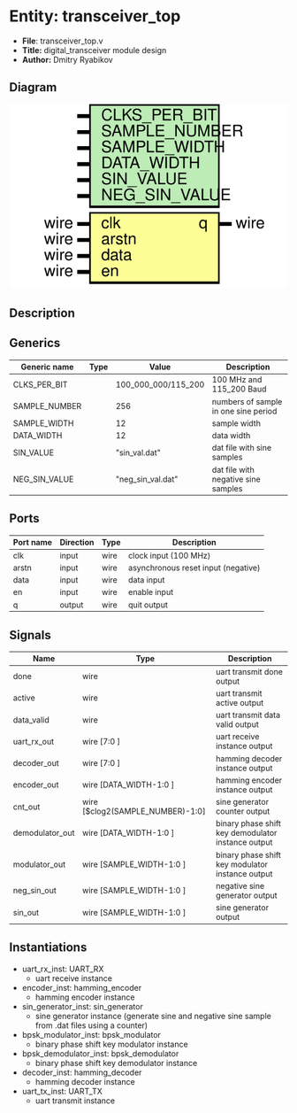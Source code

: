 
# Entity: transceiver_top 
- **File**: transceiver_top.v
- **Title:**  digital_transceiver module design
- **Author:**  Dmitry Ryabikov

## Diagram
![Diagram](transceiver_top.svg "Diagram")
## Description


## Generics

| Generic name  | Type | Value               | Description                          |
| ------------- | ---- | ------------------- | ------------------------------------ |
| CLKS_PER_BIT  |      | 100_000_000/115_200 | 100 MHz and 115_200 Baud             |
| SAMPLE_NUMBER |      | 256                 | numbers of sample in one sine period |
| SAMPLE_WIDTH  |      | 12                  | sample width                         |
| DATA_WIDTH    |      | 12                  | data width                           |
| SIN_VALUE     |      | "sin_val.dat"       | dat file with sine samples           |
| NEG_SIN_VALUE |      | "neg_sin_val.dat"   | dat file with negative sine samples  |

## Ports

| Port name | Direction | Type | Description                         |
| --------- | --------- | ---- | ----------------------------------- |
| clk       | input     | wire | clock  input (100 MHz)              |
| arstn     | input     | wire | asynchronous reset input (negative) |
| data      | input     | wire | data   input                        |
| en        | input     | wire | enable input                        |
| q         | output    | wire | quit   output                       |

## Signals

| Name            | Type                             | Description                                        |
| --------------- | -------------------------------- | -------------------------------------------------- |
| done            | wire                             | uart transmit done output                          |
| active          | wire                             | uart transmit active output                        |
| data_valid      | wire                             | uart transmit data valid output                    |
| uart_rx_out     | wire [7:0                      ] | uart receive instance output                       |
| decoder_out     | wire [7:0                      ] | hamming decoder instance output                    |
| encoder_out     | wire [DATA_WIDTH-1:0           ] | hamming encoder instance output                    |
| cnt_out         | wire [$clog2(SAMPLE_NUMBER)-1:0] | sine generator counter output                      |
| demodulator_out | wire [DATA_WIDTH-1:0           ] | binary phase shift key demodulator instance output |
| modulator_out   | wire [SAMPLE_WIDTH-1:0         ] | binary phase shift key modulator instance output   |
| neg_sin_out     | wire [SAMPLE_WIDTH-1:0         ] | negative sine generator output                     |
| sin_out         | wire [SAMPLE_WIDTH-1:0         ] | sine generator output                              |

## Instantiations

- uart_rx_inst: UART_RX
  - uart receive instance
- encoder_inst: hamming_encoder
  - hamming encoder instance
- sin_generator_inst: sin_generator
  - sine generator instance (generate sine and negative sine sample from .dat files using a counter)
- bpsk_modulator_inst: bpsk_modulator
  - binary phase shift key modulator instance
- bpsk_demodulator_inst: bpsk_demodulator
  - binary phase shift key demodulator instance
- decoder_inst: hamming_decoder
  - hamming decoder instance
- uart_tx_inst: UART_TX
  - uart transmit instance